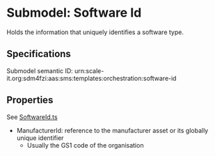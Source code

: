 # Submodel: Software Id

Holds the information that uniquely identifies a software type.

## Specifications

Submodel semantic ID: urn:scale-it.org:sdm4fzi:aas:sms:templates:orchestration:software-id

## Properties

See [SoftwareId.ts](SoftwareId.ts)

- ManufacturerId: reference to the manufacturer asset or its globally unique identifier
    - Usually the GS1 code of the organisation